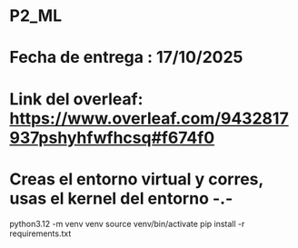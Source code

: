 # P2_ML

# Fecha de entrega : 17/10/2025

# Link del overleaf: https://www.overleaf.com/9432817937pshyhfwfhcsq#f674f0


# Creas el entorno virtual y corres, usas el kernel del entorno -.- 
python3.12 -m venv venv
source venv/bin/activate
pip install -r requirements.txt
